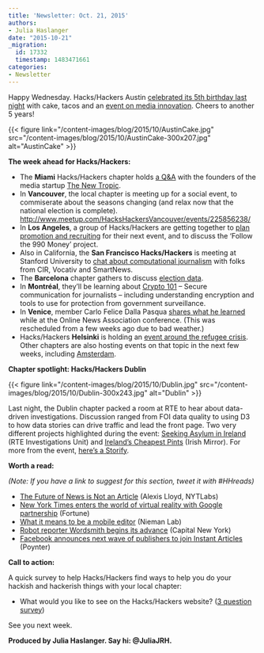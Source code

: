 ```yaml
---
title: 'Newsletter: Oct. 21, 2015'
authors:
- Julia Haslanger
date: "2015-10-21"
_migration:
  id: 17332
  timestamp: 1483471661
categories:
- Newsletter
---
```


Happy Wednesday. Hacks/Hackers Austin [celebrated its 5th birthday last night][1] with cake, tacos and an [event on media innovation][2]. Cheers to another 5 years!

{{< figure link="/content-images/blog/2015/10/AustinCake.jpg" src="/content-images/blog/2015/10/AustinCake-300x207.jpg" alt="AustinCake" >}}

****The week ahead for Hacks/Hackers:****

  * The ****Miami**** Hacks/Hackers chapter holds [a Q&A][3] with the founders of the media startup [The New Tropic][4].
  * In ****Vancouver****, the local chapter is meeting up for a social event, to commiserate about the seasons changing (and relax now that the national election is complete). <http://www.meetup.com/HacksHackersVancouver/events/225856238/>
  * In ****Los Angeles****, a group of Hacks/Hackers are getting together to [plan promotion and recruiting][5] for their next event, and to discuss the &#8216;Follow the 990 Money&#8217; project.
  * Also in California, the ****San Francisco Hacks/Hackers**** is meeting at Stanford University to [chat about computational journalism][6] with folks from CIR, Vocativ and SmartNews.
  * The ****Barcelona**** chapter gathers to discuss [election data][7].
  * In ****Montréal****, they’ll be learning about [Crypto 101][8] &#8211; Secure communication for journalists &#8211; including understanding encryption and tools to use for protection from government surveillance.
  * In ****Venice****, member Carlo Felice Dalla Pasqua [shares what he learned][9] while at the Online News Association conference. (This was rescheduled from a few weeks ago due to bad weather.)
  * Hacks/Hackers ****Helsinki**** is holding an [event around the refugee crisis][10]. Other chapters are also hosting events on that topic in the next few weeks, including [Amsterdam][11].

****Chapter spotlight: Hacks/Hackers Dublin****

{{< figure link="/content-images/blog/2015/10/Dublin.jpg" src="/content-images/blog/2015/10/Dublin-300x243.jpg" alt="Dublin" >}}

Last night, the Dublin chapter packed a room at RTE to hear about data-driven investigations. Discussion ranged from FOI data quality to using D3 to how data stories can drive traffic and lead the front page. Two very different projects highlighted during the event: [Seeking Asylum in Ireland][12] (RTE Investigations Unit) and [Ireland’s Cheapest Pints][13] (Irish Mirror). For more from the event, [here’s a Storify][14].

**Worth a read:**

_(Note: If you have a link to suggest for this section, tweet it with #HHreads)_

  * [The Future of News is Not an Article][15] (Alexis Lloyd, NYTLabs) 
  * [New York Times enters the world of virtual reality with Google partnership][16] (Fortune)
  * [What it means to be a mobile editor][17] (Nieman Lab)
  * [Robot reporter Wordsmith begins its advance][18] (Capital New York)
  * [Facebook announces next wave of publishers to join Instant Articles][19] (Poynter)

**Call to action:**

A quick survey to help Hacks/Hackers find ways to help you do your hackish and hackerish things with your local chapter:

  * What would you like to see on the Hacks/Hackers website? ([3 question survey][20])

See you next week.

**Produced by Julia Haslanger. Say hi: @JuliaJRH.**

 [1]: https://twitter.com/hackshackersatx/status/656669758872420352/photo/1
 [2]: https://twitter.com/CindyRoyal/status/656537646278164480
 [3]: https://www.eventbrite.com/e/hacks-hackers-miami-meetup-tickets-18910817765
 [4]: https://thenewtropic.com/
 [5]: http://www.meetup.com/HacksHackers-LA/events/226188378/
 [6]: http://www.meetup.com/hacksandhackers/events/226169900/
 [7]: http://www.meetup.com/Hacks-Hackers-Barcelona/events/226148709/
 [8]: http://www.meetup.com/HacksHackersMontreal/events/225802477/
 [9]: http://www.meetup.com/Hacks-Hackers-Venezia/events/223765763/
 [10]: http://www.meetup.com/HHHelsinki/events/226137322/
 [11]: http://www.meetup.com/Hacks-Hackers-Amsterdam/events/226157039/
 [12]: http://www.rte.ie/iu/asylum/
 [13]: http://www.irishmirror.ie/whats-on/food-drink-news/irelands-cheapest-pints-5-pubs-4650117
 [14]: https://storify.com/JuliaJRH/hacks-hackers-dublin-event-on-data-driven-investig
 [15]: http://nytlabs.com/blog/2015/10/20/particles/
 [16]: http://fortune.com/2015/10/20/nyt-google-cardboard/
 [17]: http://www.niemanlab.org/2015/10/do-you-use-a-phone-to-look-at-the-internet-mobile-majority-editors
 [18]: http://www.capitalnewyork.com/article/media/2015/10/8580048/robot-reporter-wordsmith-begins-its-advance
 [19]: http://www.poynter.org/news/mediawire/380020/facebook-announces-next-wave-of-publishers-to-join-instant-articles/
 [20]: https://docs.google.com/forms/d/1M67eHcLOdy9tMl2afW6NkB9ANk5W4loaf5RF3ymKAVU/viewform